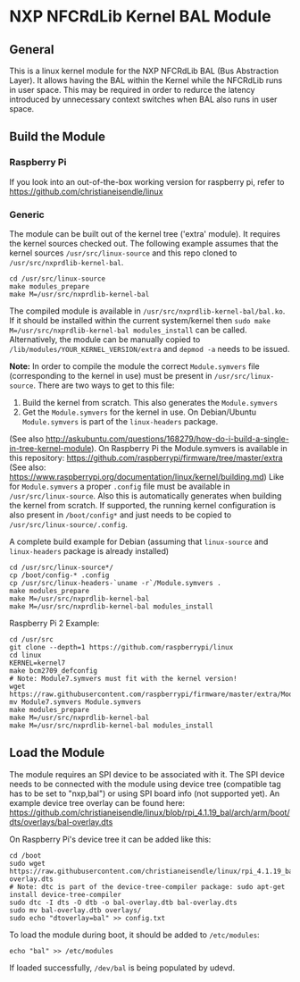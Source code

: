 # NXP NFCRdLib Kernel BAL Module

## General
This is a linux kernel module for the NXP NFCRdLib BAL (Bus Abstraction Layer). 
It allows having the BAL within the Kernel while the NFCRdLib runs in user space. This may be required in order to redurce the latency introduced by unnecessary context switches when BAL also runs in user space.

## Build the Module
### Raspberry Pi
If you look into an out-of-the-box working version for raspberry pi, refer to https://github.com/christianeisendle/linux

### Generic
The module can be built out of the kernel tree ('extra' module). It requires the kernel sources checked out. The following example assumes that the kernel sources `/usr/src/linux-source` and this repo cloned to `/usr/src/nxprdlib-kernel-bal`.

```
cd /usr/src/linux-source
make modules_prepare
make M=/usr/src/nxprdlib-kernel-bal
```

The compiled module is available in `/usr/src/nxprdlib-kernel-bal/bal.ko`. If it should be installed within the current system/kernel then `sudo make M=/usr/src/nxprdlib-kernel-bal modules_install` can be called. Alternatively, the module can be manually copied to `/lib/modules/YOUR_KERNEL_VERSION/extra` and `depmod -a` needs to be issued.

**Note:** In order to compile the module the correct `Module.symvers` file (corresponding to the kernel in use) must be present in `/usr/src/linux-source`. There are two ways to get to this file:
  1. Build the kernel from scratch. This also generates the `Module.symvers`
  2. Get the `Module.symvers` for the kernel in use. On Debian/Ubuntu `Module.symvers` is part of the `linux-headers` package.

(See also http://askubuntu.com/questions/168279/how-do-i-build-a-single-in-tree-kernel-module). On Raspberry Pi the Module.symvers is available in this repository: https://github.com/raspberrypi/firmware/tree/master/extra (See also: https://www.raspberrypi.org/documentation/linux/kernel/building.md)
Like for `Module.symvers` a proper `.config` file must be available in `/usr/src/linux-source`. Also this is automatically generates when building the kernel from scratch. If supported, the running kernel configuration is also present in `/boot/config*` and just needs to be copied to `/usr/src/linux-source/.config`. 

A complete build example for Debian (assuming that `linux-source` and `linux-headers` package is already installed)

```
cd /usr/src/linux-source*/
cp /boot/config-* .config
cp /usr/src/linux-headers-`uname -r`/Module.symvers .
make modules_prepare
make M=/usr/src/nxprdlib-kernel-bal
make M=/usr/src/nxprdlib-kernel-bal modules_install
```

Raspberry Pi 2 Example:

```
cd /usr/src
git clone --depth=1 https://github.com/raspberrypi/linux
cd linux
KERNEL=kernel7
make bcm2709_defconfig
# Note: Module7.symvers must fit with the kernel version!
wget https://raw.githubusercontent.com/raspberrypi/firmware/master/extra/Module7.symvers
mv Module7.symvers Module.symvers
make modules_prepare
make M=/usr/src/nxprdlib-kernel-bal
make M=/usr/src/nxprdlib-kernel-bal modules_install
```

## Load the Module
The module requires an SPI device to be associated with it. The SPI device needs to be connected with the module using device tree (compatible tag has to be set to "nxp,bal") or using SPI board info (not supported yet).
An example device tree overlay can be found here: https://github.com/christianeisendle/linux/blob/rpi_4.1.19_bal/arch/arm/boot/dts/overlays/bal-overlay.dts

On Raspberry Pi's device tree it can be added like this:

```
cd /boot
sudo wget https://raw.githubusercontent.com/christianeisendle/linux/rpi_4.1.19_bal/arch/arm/boot/dts/overlays/bal-overlay.dts
# Note: dtc is part of the device-tree-compiler package: sudo apt-get install device-tree-compiler
sudo dtc -I dts -O dtb -o bal-overlay.dtb bal-overlay.dts
sudo mv bal-overlay.dtb overlays/
sudo echo "dtoverlay=bal" >> config.txt
```

To load the module during boot, it should be added to `/etc/modules`:

```
echo "bal" >> /etc/modules
```

If loaded successfully, `/dev/bal` is being populated by udevd. 
